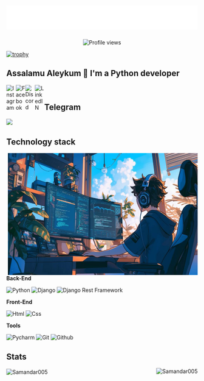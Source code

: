 <h1 align="center">
  <img src="name.svg"/>
</h1>

<p align="center">
  <img src="https://komarev.com/ghpvc/?username=Samandar005&label=Profile%20views&color=0e75b6&style=flat" alt="Profile views" />
</p>

[![trophy](https://github-profile-trophy.vercel.app/?username=Samandar005)](https://github.com/Samandar005/github-profile-trophy)

## Assalamu Aleykum 👋 I'm a Python developer


<a href="https://instagram.com/1samandar_old">
  <img align="left" alt="Instagram" width="25px" src="https://raw.githubusercontent.com/rahuldkjain/github-profile-readme-generator/master/src/images/icons/Social/instagram.svg" />
</a>

<a href="https://www.facebook.com/people/Samandar-Nayimjonov/pfbid0LLBYn1cMufU4LvYX31EciGPyShyCXDri7KdQqkubxw8Q99Nrt2gZW8uokw5JPLbRl/?mibextid=ZbWKwL">
  <img align="left" alt="Facebook" width="25px" src="https://raw.githubusercontent.com/rahuldkjain/github-profile-readme-generator/master/src/images/icons/Social/facebook.svg"/>
</a>

<a href="https://discord.com/channels/samandarnayimjonov">
  <img align="left" alt="Discord" width="25px" src="https://www.svgrepo.com/show/353655/discord-icon.svg" />
</a>

<a href="https://www.linkedin.com/in/samandar-nayimjonov-594407329/">
  <img align="left" alt="LinkedIN" width="25px" src="https://upload.wikimedia.org/wikipedia/commons/thumb/8/81/LinkedIn_icon.svg/2048px-LinkedIn_icon.svg.png" />
</a>
<br>


## Telegram
<a href="https://t.me/Nayimjonovv">
<img width="25px" src="https://upload.wikimedia.org/wikipedia/commons/8/82/Telegram_logo.svg">
</a>
</br>

## Technology stack

<img align="right" alt="GIF" src="386745.jpg" width="500" height="320" />



**Back-End**

![Python](https://img.shields.io/badge/Python-FFD43B?style=for-the-badge&logo=python&logoColor=blue)
![Django](https://img.shields.io/badge/Django-092E20?style=for-the-badge&logo=django&logoColor=green)
![Django Rest Framework](https://img.shields.io/badge/django%20rest-ff1709?style=for-the-badge&logo=django&logoColor=white)


**Front-End**

![Html](https://img.shields.io/badge/HTML5-E34F26?style=for-the-badge&logo=html5&logoColor=white)
![Css](https://img.shields.io/badge/CSS3-1572B6?style=for-the-badge&logo=css3&logoColor=white)

**Tools**

![Pycharm](https://img.shields.io/badge/PyCharm-000000.svg?&style=for-the-badge&logo=PyCharm&logoColor=white`)
![Git](https://img.shields.io/badge/-Git-black?style=for-the-badge&logo=git&logoColor=white)
![Github](https://img.shields.io/badge/GitHub-100000?style=for-the-badge&logo=github&logoColor=white)

## Stats

<div style="display: flex; justify-content: space-between;">
  <div>
    <img align="center" src="https://github-readme-stats.vercel.app/api?username=Samandar005&show_icons=true&theme=dracula&include_all_commits=true&count_private=true" alt="Samandar005"/>
  </div>
  <div>
    <img align="left" src="https://github-readme-stats.vercel.app/api/top-langs/?username=Samandar005&theme=blue-green" alt="Samandar005" />
  </div>
</div>


[//]: # (<p align="left"> <img src="https://komarev.com/ghpvc/?username=Samandar005&label=Profile%20views&color=0e75b6&style=flat" alt="Samandar005" /> </p>)


[//]: # (![C]&#40;https://img.shields.io/badge/C-00599C?style=for-the-badge&logo=c&logoColor=white&#41;)
